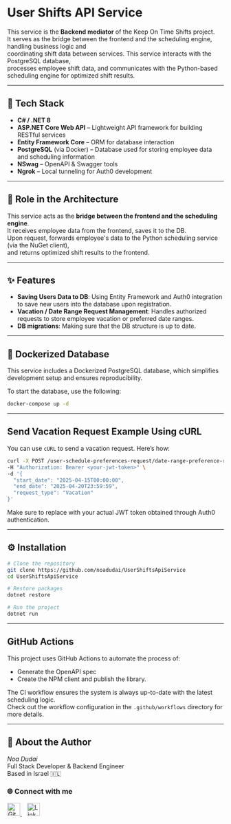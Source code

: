 # User Shifts API Service

This service is the **Backend mediator** of the Keep On Time Shifts project.  
It serves as the bridge between the frontend and the scheduling engine, handling business logic and  
coordinating shift data between services. This service interacts with the PostgreSQL database,  
processes employee shift data, and communicates with the Python-based scheduling engine for optimized shift results.

---

## 🚀 Tech Stack

- **C# / .NET 8**
- **ASP.NET Core Web API** – Lightweight API framework for building RESTful services
- **Entity Framework Core** – ORM for database interaction
- **PostgreSQL** (via Docker) – Database used for storing employee data and scheduling information
- **NSwag** – OpenAPI & Swagger tools
- **Ngrok** – Local tunneling for Auth0 development

---

## 🧠 Role in the Architecture

This service acts as the **bridge between the frontend and the scheduling engine**.  
It receives employee data from the frontend, saves it to the DB.  
Upon request, forwards employee's data to the Python scheduling service (via the NuGet client),  
and returns optimized shift results to the frontend.

---

## ✨ Features
- **Saving Users Data to DB**: Using Entity Framework and Auth0 integration to save new users into the database upon registration.
- **Vacation / Date Range Request Management**: Handles authorized requests to store employee vacation or preferred date ranges.
- **DB migrations**: Making sure that the DB structure is up to date.
---

## 🐳 Dockerized Database
This service includes a Dockerized PostgreSQL database, which simplifies development setup and ensures reproducibility.

To start the database, use the following:
```bash
docker-compose up -d
```

---

## Send Vacation Request Example Using cURL
You can use `cURL` to send a vacation request. Here’s how:
```bash
curl -X POST /user-schedule-preferences-request/date-range-preference-request \
-H "Authorization: Bearer <your-jwt-token>" \
-d '{
  "start_date": "2025-04-15T00:00:00",
  "end_date": "2025-04-20T23:59:59",
  "request_type": "Vacation"
}'
```
Make sure to replace <your-jwt-token> with your actual JWT token obtained through Auth0 authentication.

--- 

## ⚙️ Installation

```bash
# Clone the repository
git clone https://github.com/noadudai/UserShiftsApiService
cd UserShiftsApiService

# Restore packages
dotnet restore

# Run the project
dotnet run
```

---

## GitHub Actions
This project uses GitHub Actions to automate the process of:
- Generate the OpenAPI spec
- Create the NPM client and publish the library.

The CI workflow ensures the system is always up-to-date with the latest scheduling logic.  
Check out the workflow configuration in the `.github/workflows` directory for more details.

---

## 👤 About the Author

*Noa Dudai*  
Full Stack Developer & Backend Engineer  
Based in Israel 🇮🇱

### 🌐 Connect with me

<a href="https://github.com/noadudai" target="_blank">
  <img src="https://img.icons8.com/?size=100&id=62856&format=png&color=FFFFFF" alt="GitHub" width="30" height="30">
</a>
&nbsp;&nbsp;
<a href="https://www.linkedin.com/in/noadudai" target="_blank">
  <img src="https://cdn.jsdelivr.net/gh/devicons/devicon/icons/linkedin/linkedin-original.svg" alt="LinkedIn" width="30" height="30">
</a>